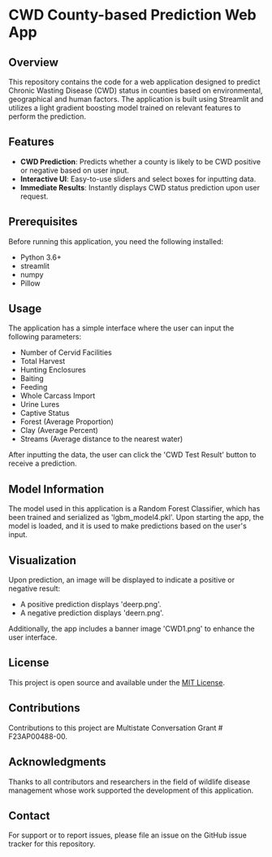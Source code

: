 # CWD County-based Prediction Web App

## Overview
This repository contains the code for a web application designed to predict Chronic Wasting Disease (CWD) status in counties based on environmental, geographical and human factors. The application is built using Streamlit and utilizes a light gradient boosting model trained on relevant features to perform the prediction.

## Features
- **CWD Prediction**: Predicts whether a county is likely to be CWD positive or negative based on user input.
- **Interactive UI**: Easy-to-use sliders and select boxes for inputting data.
- **Immediate Results**: Instantly displays CWD status prediction upon user request.

## Prerequisites
Before running this application, you need the following installed:
- Python 3.6+
- streamlit
- numpy
- Pillow



## Usage
The application has a simple interface where the user can input the following parameters:
- Number of Cervid Facilities
- Total Harvest
- Hunting Enclosures
- Baiting
- Feeding
- Whole Carcass Import
- Urine Lures
- Captive Status
- Forest (Average Proportion)
- Clay (Average Percent)
- Streams (Average distance to the nearest water)

After inputting the data, the user can click the 'CWD Test Result' button to receive a prediction.

## Model Information
The model used in this application is a Random Forest Classifier, which has been trained and serialized as 'lgbm_model4.pkl'. Upon starting the app, the model is loaded, and it is used to make predictions based on the user's input.

## Visualization
Upon prediction, an image will be displayed to indicate a positive or negative result:
- A positive prediction displays 'deerp.png'.
- A negative prediction displays 'deern.png'.

Additionally, the app includes a banner image 'CWD1.png' to enhance the user interface.

## License
This project is open source and available under the [MIT License](LICENSE).

## Contributions
Contributions to this project are Multistate Conversation Grant # F23AP00488-00.

## Acknowledgments
Thanks to all contributors and researchers in the field of wildlife disease management whose work supported the development of this application.

## Contact
For support or to report issues, please file an issue on the GitHub issue tracker for this repository.
